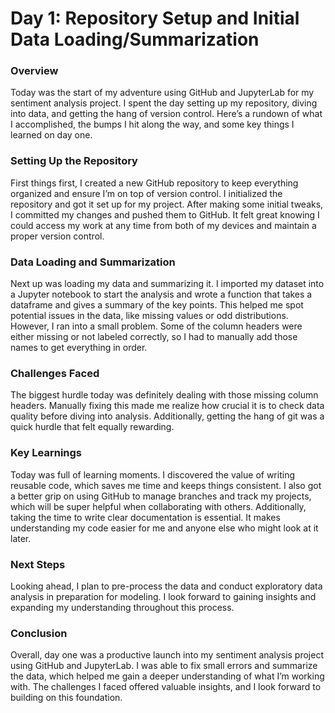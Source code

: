 # Day 1: Repository Setup and Initial Data Loading/Summarization

### Overview
Today was the start of my adventure using GitHub and JupyterLab for my sentiment analysis project. I spent the day setting up my repository, diving into data, and getting the hang of version control. Here’s a rundown of what I accomplished, the bumps I hit along the way, and some key things I learned on day one.

### Setting Up the Repository
First things first, I created a new GitHub repository to keep everything organized and ensure I’m on top of version control. I initialized the repository and got it set up for my project. After making some initial tweaks, I committed my changes and pushed them to GitHub. It felt great knowing I could access my work at any time from both of my devices and maintain a proper version control.

### Data Loading and Summarization
Next up was loading my data and summarizing it. I imported my dataset into a Jupyter notebook to start the analysis and wrote a function that takes a dataframe and gives a summary of the key points. This helped me spot potential issues in the data, like missing values or odd distributions. However, I ran into a small problem. Some of the column headers were either missing or not labeled correctly, so I had to manually add those names to get everything in order.

### Challenges Faced
The biggest hurdle today was definitely dealing with those missing column headers. Manually fixing this made me realize how crucial it is to check data quality before diving into analysis. Additionally, getting the hang of git was a quick hurdle that felt equally rewarding.

### Key Learnings
Today was full of learning moments. I discovered the value of writing reusable code, which saves me time and keeps things consistent. I also got a better grip on using GitHub to manage branches and track my projects, which will be super helpful when collaborating with others. Additionally, taking the time to write clear documentation is essential. It makes understanding my code easier for me and anyone else who might look at it later.

### Next Steps
Looking ahead, I plan to pre-process the data and conduct exploratory data analysis in preparation for modeling. I look forward to gaining insights and expanding my understanding throughout this process.

### Conclusion
Overall, day one was a productive launch into my sentiment analysis project using GitHub and JupyterLab. I was able to fix small errors and summarize the data, which helped me gain a deeper understanding of what I’m working with. The challenges I faced offered valuable insights, and I look forward to building on this foundation.
